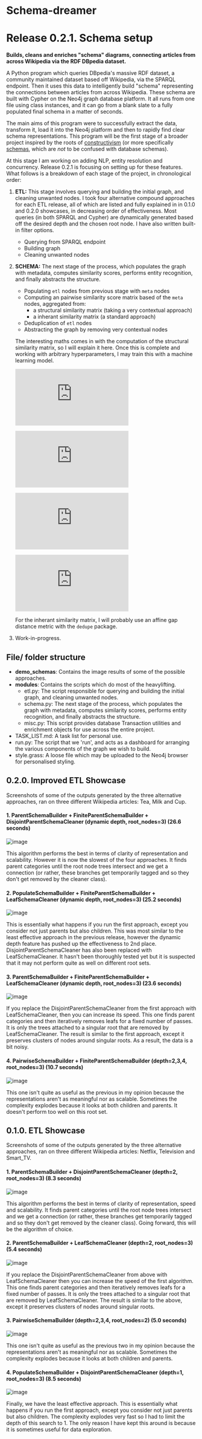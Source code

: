 # **Schema-dreamer**
# Release 0.2.1. Schema setup
**Builds, cleans and enriches "schema" diagrams, connecting articles from across Wikipedia via the RDF DBpedia dataset.**

A Python program which queries DBpedia's massive RDF dataset, a community maintained dataset based off Wikipedia, via the SPARQL endpoint. Then it uses this data to intelligently build "schema" representing the connections between articles from across Wikipedia. These schema are built with Cypher on the Neo4j graph database platform. It all runs from one file using class instances, and it can go from a blank slate to a fully populated final schema in a matter of seconds.

The main aims of this program were to successfully extract the data, transform it, load it into the Neo4j platform and then to rapidly find clear schema representations. This program will be the first stage of a broader project inspired by the roots of [constructivism](https://en.wikipedia.org/wiki/Constructivism_(philosophy_of_education)) (or more specifically [schemas](https://en.wikipedia.org/wiki/Schema_(psychology)), which are *not* to be confused with database schemas).

At this stage I am working on adding NLP, entity resolution and concurrency. Release 0.2.1 is focusing on setting up for these features. What follows is a breakdown of each stage of the project, in chronological order:

1. **ETL:** This stage involves querying and building the initial graph, and cleaning unwanted nodes. I took four alternative compound approaches for each ETL release, all of which are listed and fully explained in in 0.1.0 and 0.2.0 showcases, in decreasing order of effectiveness. Most queries (in both SPARQL and Cypher) are dynamically generated based off the desired depth and the chosen root node. I have also written built-in filter options.
	- Querying from SPARQL endpoint
	- Building graph
	- Cleaning unwanted nodes

2. **SCHEMA:** The next stage of the process, which populates the graph with metadata, computes similarity scores, performs entity recognition, and finally abstracts the structure.

	- Populating `etl` nodes from previous stage with `meta` nodes
	- Computing an pairwise similarity score matrix based of the `meta` nodes, aggregated from:
		- a structural similarity matrix (taking a very contextual approach)
		- a inherant similarity matrix (a standard approach)
	- Deduplication of `etl` nodes
	- Abstracting the graph by removing very contextual nodes

   The interesting maths comes in with the computation of the structural similarity matrix, so I will explain it here. Once this is complete and working with arbitrary hyperparameters, I may train this with a machine learning model.
   
   ![](https://latex.codecogs.com/gif.latex?%5Cinline%20%5C%5C%20%5Ctext%7BLet%20%24G%3D%28V%2CE%29%29%24%20be%20a%20graph%20where%20%24V%3DV%28G%29%2CE%3DE%28G%29%24%2C%7D%5C%5C%20%5Ctext%7B%24N%2CM%24%20be%20the%20sets%20of%20%27etl%27%20and%20%27meta%27%20nodes%20respectively%2C%20where%20%24N%5Ccup%20M%3DV%28G%29%24%7D%5C%5C%20%5Ctext%7B%28%24N%24%20stands%20for%20%5Cunderline%7Bnewly%7D%20generated%20nodes%2C%20and%20%24M%24%20stands%20for%20%5Cunderline%7Bmeta%7D%20nodes%29.%7D%5C%5C%20%5Ctext%7BLet%20%24n%5Cin%20N%2Cm%5Cin%20M%24%20be%20singular%20%27etl%27%20and%20%27meta%27%20nodes%20respectively%2C%7D%5C%5C%20%24p_m%3D%28%5Ctext%7B%5C%23%20etl%20nodes%20parent%20to%20%24m%24%7D%29%2Cc_m%3D%28%5Ctext%7B%5C%23%20etl%20nodes%20child%20to%20%24m%24%7D%29%2Cn%3D%5Ctext%7B%28%5C%23%20etl%20nodes%20in%20total%29%7D.%5C%5C%20%5Ctext%7BFinally%20let%20%24%5Clambda_p%2C%5Clambda_c%5Cin%5Cmathbb%7BR%7D%24%20be%20hyperparameters.%7D)
   
   ![](https://latex.codecogs.com/gif.latex?%5Cinline%20%5C%5C%20%5Ctext%7BFor%20each%20%24m%5Cin%20M%24%3A%7D%5C%5C%20%5Chspace*%7B1cm%7D%5Ctext%7Bfind%20%5C%25%20coverage%20of%20%24m%24%20given%20by%20%7D%5Calpha_m%3A%3D%5Cfrac%7B%5Clambda_pp_m&plus;%5Clambda_cc_m%7D%7Bn%7D%5C%5C%20%5Chspace*%7B1cm%7D%5Ctext%7Bthen%20take%20the%20reciprocal%20%7D%5Cfrac%7B1%7D%7B%5Calpha_m%7D)
   
   ![](https://latex.codecogs.com/gif.latex?%5Cinline%20%5C%5C%20%5Ctext%7BFor%20each%20%24n_1%2Cn_2%5Cin%20N%24%3A%7D%5C%5C%20%5Chspace*%7B1cm%7D%5Ctext%7Blet%20%7DM%27_%7Bn_1%2Cn_2%7D%3D%5C%7Bm%5Cin%20M%3An_1m%5Cin%20E%28G%29%5Ctext%7B%20and%20%7Dn_2m%5Cin%20E%28G%29%5C%7D%5C%5C%20%5Chspace*%7B1cm%7D%5Ctext%7Bthen%20%7DS%28n_1%2Cn_2%29%3D%5Csum_%7Bm%5Cin%20M%27%7D%5Cfrac%7B1%7D%7B%5Calpha_m%7D)
   
   ![](https://latex.codecogs.com/gif.latex?%5Cinline%20%5C%5C%20%5Ctext%7BThis%20yields%20the%20similarity%20matrix%20%24S%3D%28S%28n_1%2Cn_2%29%29_%7Bn_1%2Cn_2%5Cin%20N%7D%24%20as%20required.%7D)
   
   For the inherant similarity matrix, I will probably use an affine gap distance metric with the `dedupe` package.

3. Work-in-progress.

## File/ folder structure
- **demo_schemas**: Contains the image results of some of the possible approaches.
- **modules**: Contains the scripts which do most of the heavylifting.
    - etl.py: The script responsible for querying and building the initial graph, and cleaning unwanted nodes.
    - schema.py: The next stage of the process, which populates the graph with metadata, computes similarity scores, performs entity recognition, and finally abstracts the structure.
    - misc.py: This script provides database Transaction utilities and enrichment objects for use across the entire project.
- TASK_LIST.md: A task list for personal use.
- run.py: The script that we 'run', and acts as a dashboard for arranging the various components of the graph we wish to build.
- style.grass: A loose file which may be uploaded to the Neo4j browser for personalised styling.

## 0.2.0. Improved ETL Showcase
Screenshots of some of the outputs generated by the three alternative approaches, ran on three different Wikipedia articles: Tea, Milk and Cup.
#### 1. ParentSchemaBuilder + FiniteParentSchemaBuilder + DisjointParentSchemaCleaner (dynamic depth, root_nodes=3) (26.6 seconds)
![image](https://github.com/tgregory98/Schema-dreamer/blob/master/demo_schemas/ParentSchemaBuilder%20%2B%20FiniteParentSchemaBuilder%20%2B%20DisjointParentSchemaCleaner%20(dynamic%20depth%2C%20root_nodes%3D3)%20(26.6%20seconds).png)

This algorithm performs the best in terms of clarity of representation and scalability. However it is now the slowest of the four approaches. It finds parent categories until the root node trees intersect and we get a connection (or rather, these branches get temporarily tagged and so they don't get removed by the cleaner class).

#### 2. PopulateSchemaBuilder + FiniteParentSchemaBuilder + LeafSchemaCleaner (dynamic depth, root_nodes=3) (25.2 seconds)
![image](https://github.com/tgregory98/Schema-dreamer/blob/master/demo_schemas/PopulateSchemaBuilder%20%2B%20FiniteParentSchemaBuilder%20%2B%20LeafSchemaCleaner%20(dynamic%20depth%2C%20root_nodes%3D3)%20(25.2%20seconds).png)

This is essentially what happens if you run the first approach, except you consider not just parents but also children. This was most similar to the least effective approach in the previous release, however the dynamic depth feature has pushed up the effectiveness to 2nd place. DisjointParentSchemaCleaner has also been replaced with LeafSchemaCleaner. It hasn't been thoroughly tested yet but it is suspected that it may not perform quite as well on different root sets.

#### 3. ParentSchemaBuilder + FiniteParentSchemaBuilder + LeafSchemaCleaner (dynamic depth, root_nodes=3) (23.6 seconds)
![image](https://github.com/tgregory98/Schema-dreamer/blob/master/demo_schemas/ParentSchemaBuilder%20%2B%20FiniteParentSchemaBuilder%20%2B%20LeafSchemaCleaner%20(dynamic%20depth%2C%20root_nodes%3D3)%20(23.6%20seconds).png)

If you replace the DisjointParentSchemaCleaner from the first approach with LeafSchemaCleaner, then you can increase its speed. This one finds parent categories and then iteratively removes leafs for a fixed number of passes. It is only the trees attached to a singular root that are removed by LeafSchemaCleaner. The result is similar to the first approach, except it preserves clusters of nodes around singular roots. As a result, the data is a bit noisy.

#### 4. PairwiseSchemaBuilder + FiniteParentSchemaBuilder (depth=2,3,4, root_nodes=3) (10.7 seconds)
![image](https://github.com/tgregory98/Schema-dreamer/blob/master/demo_schemas/PairwiseSchemaBuilder%20%2B%20FiniteParentSchemaBuilder%20(depth%3D2%2C3%2C4%2C%20root_nodes%3D3)%20(10.7%20seconds).png)

This one isn't quite as useful as the previous in my opinion because the representations aren't as meaningful nor as scalable. Sometimes the complexity explodes because it looks at both children and parents. It doesn't perform too well on this root set.

## 0.1.0. ETL Showcase
Screenshots of some of the outputs generated by the three alternative approaches, ran on three different Wikipedia articles: Netflix, Television and Smart_TV.
#### 1. ParentSchemaBuilder + DisjointParentSchemaCleaner (depth=2, root_nodes=3) (8.3 seconds)
![image](https://github.com/tgregory98/Schema-structure/blob/master/demo_schemas/ParentSchemaBuilder%20%2B%20DisjointParentSchemaCleaner%20(depth%3D2%2C%20root_nodes%3D3)%20(8.3%20seconds).png)

This algorithm performs the best in terms of clarity of representation, speed and scalability. It finds parent categories until the root node trees intersect and we get a connection (or rather, these branches get temporarily tagged and so they don't get removed by the cleaner class). Going forward, this will be the algorithm of choice.

#### 2. ParentSchemaBuilder + LeafSchemaCleaner (depth=2, root_nodes=3) (5.4 seconds)
![image](https://github.com/tgregory98/Schema-structure/blob/master/demo_schemas/ParentSchemaBuilder%20%2B%20LeafSchemaCleaner%20(depth%3D2%2C%20root_nodes%3D3)%20(5.4%20seconds).png)

If you replace the DisjointParentSchemaCleaner from above with LeafSchemaCleaner then you can increase the speed of the first algorithm. This one finds parent categories and then iteratively removes leafs for a fixed number of passes. It is only the trees attached to a singular root that are removed by LeafSchemaCleaner. The result is similar to the above, except it preserves clusters of nodes around singular roots.

#### 3. PairwiseSchemaBuilder (depth=2,3,4, root_nodes=2) (5.0 seconds)
![image](https://github.com/tgregory98/Schema-structure/blob/master/demo_schemas/PairwiseSchemaBuilder%20(depth%3D2%2C3%2C4%2C%20root_nodes%3D2)%20(5.0%20seconds).png)

This one isn't quite as useful as the previous two in my opinion because the representations aren't as meaningful nor as scalable. Sometimes the complexity explodes because it looks at both children and parents.

#### 4. PopulateSchemaBuilder + DisjointParentSchemaCleaner (depth=1, root_nodes=3) (8.5 seconds)
![image](https://github.com/tgregory98/Schema-structure/blob/master/demo_schemas/PopulateSchemaBuilder%20%2B%20DisjointParentSchemaCleaner%20(depth%3D1%2C%20root_nodes%3D3)%20(8.5%20seconds).png)

Finally, we have the least effective approach. This is essentially what happens if you run the first approach, except you consider not just parents but also children. The complexity explodes very fast so I had to limit the depth of this search to 1. The only reason I have kept this around is because it is sometimes useful for data exploration.

